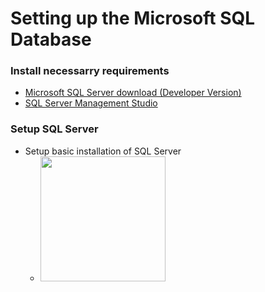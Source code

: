 # Setting up the Microsoft SQL Database

### Install necessarry requirements
- [Microsoft SQL Server download (Developer Version)](https://www.microsoft.com/en-us/sql-server/sql-server-downloads)
- [SQL Server Management Studio](https://learn.microsoft.com/en-us/sql/ssms/download-sql-server-management-studio-ssms?view=sql-server-ver16)

### Setup SQL Server
- Setup basic installation of SQL Server
  - <img src="DatabaseSetup/DatabaseSetup1.jpeg" width=200 height=200/>

